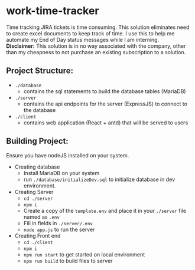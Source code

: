 # work-time-tracker
Time tracking JIRA tickets is time consuming. This solution eliminates need to create excel documents to keep track of time. 
I use this to help me automate my End of Day status messages while I am interning.\
**Disclaimer:** This solution is in no way associated with the company, other than my cheapness to not purchase an existing subscription to a solution.

## Project Structure:
 - `./database` 
    - contains the sql statements to build the database tables (MariaDB)
 - `./server` 
    - contains the api endpoints for the server (ExpressJS) to connect to the database
 - `./client` 
    - contains web application (React + antd) that will be served to users

## Building Project:
Ensure you have nodeJS installed on your system.
 - Creating database
    - Install MariaDB on your system
    - run `./database/initializeDev.sql` to initialize database in dev environment.
 - Creating Server
    - `cd ./server`
    - `npm i`
    - Create a copy of the `template.env` and place it in your `./server` file named as `.env`
    - Fill in fields in `./server/.env`
    - `node app.js` to run the server
 - Creating Front end
    - `cd ./client`
    - `npm i`
    - `npm run start` to get started on local environment
    - `npm run build` to build files to server
